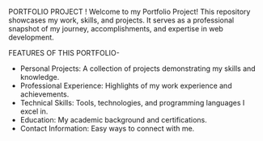 PORTFOLIO PROJECT ! 
Welcome to my Portfolio Project! This repository showcases my work, skills, and projects. It serves as a professional snapshot of my journey, accomplishments, and expertise in web development.

FEATURES OF THIS PORTFOLIO-

- Personal Projects: A collection of projects demonstrating my skills and knowledge.
- Professional Experience: Highlights of my work experience and achievements.
- Technical Skills: Tools, technologies, and programming languages I excel in.
- Education: My academic background and certifications.
- Contact Information: Easy ways to connect with me.
